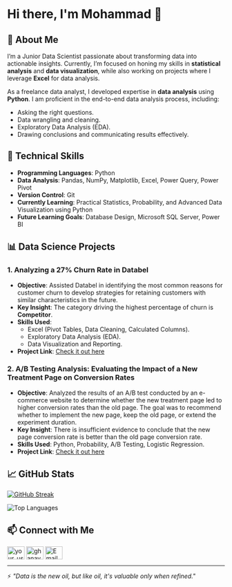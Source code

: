 # Hi there, I'm Mohammad 👋  

## 🚀 About Me  
I’m a Junior Data Scientist passionate about transforming data into actionable insights. Currently, I’m focused on honing my skills in **statistical analysis** and **data visualization**, while also working on projects where I leverage **Excel** for data analysis.  

As a freelance data analyst, I developed expertise in **data analysis** using **Python**. I am proficient in the end-to-end data analysis process, including:  
- Asking the right questions.  
- Data wrangling and cleaning.  
- Exploratory Data Analysis (EDA).  
- Drawing conclusions and communicating results effectively.  

## 💼 Technical Skills  
- **Programming Languages**: Python  
- **Data Analysis**: Pandas, NumPy, Matplotlib, Excel, Power Query, Power Pivot  
- **Version Control**: Git  
- **Currently Learning**: Practical Statistics, Probability, and Advanced Data Visualization using Python  
- **Future Learning Goals**: Database Design, Microsoft SQL Server, Power BI  

## 📊 Data Science Projects  

### 1. **Analyzing a 27% Churn Rate in Databel**  
- **Objective**: Assisted Databel in identifying the most common reasons for customer churn to develop strategies for retaining customers with similar characteristics in the future.  
- **Key Insight**: The category driving the highest percentage of churn is **Competitor**.  
- **Skills Used**:  
  - Excel (Pivot Tables, Data Cleaning, Calculated Columns).  
  - Exploratory Data Analysis (EDA).  
  - Data Visualization and Reporting.  
- **Project Link**: [Check it out here](https://github.com/MohammadGhanaym/Data-Analysis-Projects/tree/main/Analyzing%20Customer%20Churn)  

### 2. **A/B Testing Analysis: Evaluating the Impact of a New Treatment Page on Conversion Rates**  
- **Objective**: Analyzed the results of an A/B test conducted by an e-commerce website to determine whether the new treatment page led to higher conversion rates than the old page. The goal was to recommend whether to implement the new page, keep the old page, or extend the experiment duration.  
- **Key Insight**: There is insufficient evidence to conclude that the new page conversion rate is better than the old page conversion rate.  
- **Skills Used**: Python, Probability, A/B Testing, Logistic Regression.  
- **Project Link**: [Check it out here](https://github.com/MohammadGhanaym/Data-Analysis-Projects/tree/main/Analyze_ab_test_results)  
  
## 📈 GitHub Stats

[![GitHub Streak](https://streak-stats.demolab.com/?user=MohammadGhanaym)](https://git.io/streak-stats)

![Top Languages](https://github-readme-stats.vercel.app/api/top-langs/?username=mohammadghanaym&layout=compact&theme=dark)

## 📫 Connect with Me
<p align="left">
<a href="https://www.freelancer.com/u/MohammadGhanaym" target="blank"><img align="center" src="https://www.f-cdn.com/assets/main/en/assets/freelancer-logo-light.svg" alt="your_username" height="30" width="40" /></a>
<a href="https://linkedin.com/in/ghanaym" target="blank"><img align="center" src="https://raw.githubusercontent.com/rahuldkjain/github-profile-readme-generator/master/src/images/icons/Social/linked-in-alt.svg" alt="ghanaym" height="30" width="40" /></a>
<a href="mailto:mohammadghanaym01@gmail.com"><img align="center" src="https://raw.githubusercontent.com/rahuldkjain/github-profile-readme-generator/master/src/images/icons/Social/google.svg" alt="Email" height="30" width="40" /></a>
</p>

---
⚡ *"Data is the new oil, but like oil, it's valuable only when refined."*
